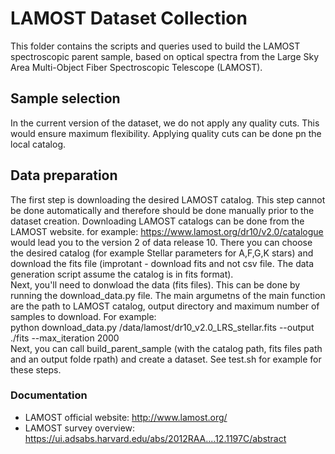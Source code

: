 # LAMOST Dataset Collection

This folder contains the scripts and queries used to build the LAMOST spectroscopic parent sample, based on optical spectra from the Large Sky Area Multi-Object Fiber Spectroscopic Telescope (LAMOST).

## Sample selection

In the current version of the dataset, we do not apply any quality cuts. This would ensure maximum flexibility. Applying quality cuts can be done pn the local catalog.

## Data preparation
The first step is downloading the desired LAMOST catalog. This step cannot be done automatically and therefore should be done manually prior to the dataset creation. Downloading LAMOST catalogs can be done from the LAMOST website. for example:
https://www.lamost.org/dr10/v2.0/catalogue would lead you to the version 2 of data release 10. There you can choose the desired catalog (for example Stellar parameters for A,F,G,K stars) and download the fits file (improtant - download fits and not csv file. The data generation script assume the catalog is in fits format).
<br>
Next, you'll need to donwload the data (fits files). This can be done by running the download_data.py file. The 
main argumetns of the main function are the path to LAMOST catalog, output directory and maximum number of samples to download. For example:
<br>
python download_data.py /data/lamost/dr10_v2.0_LRS_stellar.fits --output ./fits --max_iteration 2000
<br>
Next, you can call build_parent_sample (with the catalog path, fits files path and an output folde rpath) and create a dataset. See test.sh for example for these steps.


### Documentation

- LAMOST official website: http://www.lamost.org/
- LAMOST survey overview: https://ui.adsabs.harvard.edu/abs/2012RAA....12.1197C/abstract